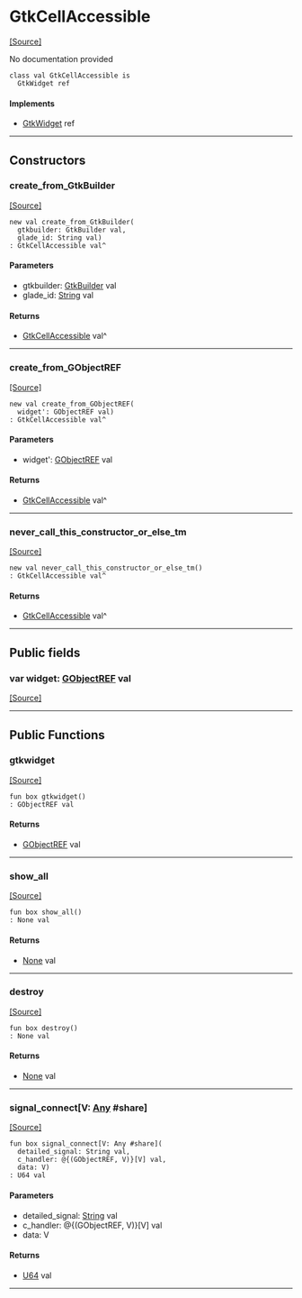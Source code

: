 # GtkCellAccessible
<span class="source-link">[[Source]](src/gtk3/GtkCellAccessible.md#L6)</span>

No documentation provided


```pony
class val GtkCellAccessible is
  GtkWidget ref
```

#### Implements

* [GtkWidget](gtk3-GtkWidget.md) ref

---

## Constructors

### create_from_GtkBuilder
<span class="source-link">[[Source]](src/gtk3/GtkCellAccessible.md#L14)</span>


```pony
new val create_from_GtkBuilder(
  gtkbuilder: GtkBuilder val,
  glade_id: String val)
: GtkCellAccessible val^
```
#### Parameters

*   gtkbuilder: [GtkBuilder](gtk3-GtkBuilder.md) val
*   glade_id: [String](builtin-String.md) val

#### Returns

* [GtkCellAccessible](gtk3-GtkCellAccessible.md) val^

---

### create_from_GObjectREF
<span class="source-link">[[Source]](src/gtk3/GtkCellAccessible.md#L17)</span>


```pony
new val create_from_GObjectREF(
  widget': GObjectREF val)
: GtkCellAccessible val^
```
#### Parameters

*   widget': [GObjectREF](gtk3-..-gobject-GObjectREF.md) val

#### Returns

* [GtkCellAccessible](gtk3-GtkCellAccessible.md) val^

---

### never_call_this_constructor_or_else_tm
<span class="source-link">[[Source]](src/gtk3/GtkCellAccessible.md#L20)</span>


```pony
new val never_call_this_constructor_or_else_tm()
: GtkCellAccessible val^
```

#### Returns

* [GtkCellAccessible](gtk3-GtkCellAccessible.md) val^

---

## Public fields

### var widget: [GObjectREF](gtk3-..-gobject-GObjectREF.md) val
<span class="source-link">[[Source]](src/gtk3/GtkCellAccessible.md#L10)</span>



---

## Public Functions

### gtkwidget
<span class="source-link">[[Source]](src/gtk3/GtkCellAccessible.md#L12)</span>


```pony
fun box gtkwidget()
: GObjectREF val
```

#### Returns

* [GObjectREF](gtk3-..-gobject-GObjectREF.md) val

---

### show_all
<span class="source-link">[[Source]](src/gtk3/GtkWidget.md#L4)</span>


```pony
fun box show_all()
: None val
```

#### Returns

* [None](builtin-None.md) val

---

### destroy
<span class="source-link">[[Source]](src/gtk3/GtkWidget.md#L7)</span>


```pony
fun box destroy()
: None val
```

#### Returns

* [None](builtin-None.md) val

---

### signal_connect\[V: [Any](builtin-Any.md) #share\]
<span class="source-link">[[Source]](src/gtk3/GtkWidget.md#L10)</span>


```pony
fun box signal_connect[V: Any #share](
  detailed_signal: String val,
  c_handler: @{(GObjectREF, V)}[V] val,
  data: V)
: U64 val
```
#### Parameters

*   detailed_signal: [String](builtin-String.md) val
*   c_handler: @{(GObjectREF, V)}[V] val
*   data: V

#### Returns

* [U64](builtin-U64.md) val

---

